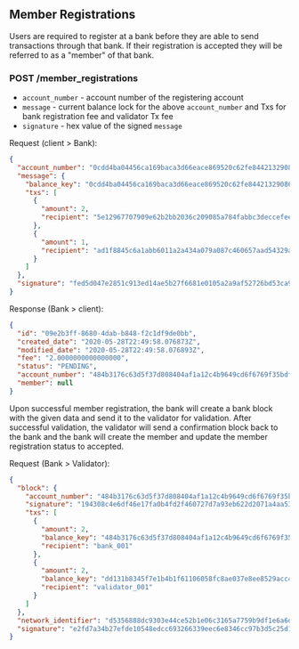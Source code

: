 ## Member Registrations

Users are required to register at a bank before they are able to send transactions through that bank. If their 
registration is accepted they will be referred to as a "member" of that bank.

### POST /member_registrations

- `account_number` - account number of the registering account
- `message` - current balance lock for the above `account_number` and Txs for bank registration fee and validator Tx fee
- `signature` - hex value of the signed `message`

Request (client > Bank):
```json
{
  "account_number": "0cdd4ba04456ca169baca3d66eace869520c62fe84421329086e03d91a68acdb",
  "message": {
    "balance_key": "0cdd4ba04456ca169baca3d66eace869520c62fe84421329086e03d91a68acdb",
    "txs": [
      {
        "amount": 2,
        "recipient": "5e12967707909e62b2bb2036c209085a784fabbc3deccefee70052b6181c8ed8"
      },
      {
        "amount": 1,
        "recipient": "ad1f8845c6a1abb6011a2a434a079a087c460657aad54329a84b406dce8bf314"
      }
    ]
  },
  "signature": "fed5d047e2851c913ed14ae5b27f6681e0105a2a9af52726bd53ca980be863e82d576a141285d977a0f62d4183f164b7c815e61c3f9c3948d8a8d060aa478104"
}
```

Response (Bank > client):
```json
{
  "id": "09e2b3ff-8680-4dab-b848-f2c1df9de0bb",
  "created_date": "2020-05-28T22:49:58.076873Z",
  "modified_date": "2020-05-28T22:49:58.076893Z",
  "fee": "2.0000000000000000",
  "status": "PENDING",
  "account_number": "484b3176c63d5f37d808404af1a12c4b9649cd6f6769f35bdf5a816133623fbc",
  "member": null
}
```

Upon successful member registration, the bank will create a bank block with the given data and send it to the validator
for validation. After successful validation, the validator will send a confirmation block back to the bank and the bank
will create the member and update the member registration status to accepted.

Request (Bank > Validator):
```json
{
  "block": {
    "account_number": "484b3176c63d5f37d808404af1a12c4b9649cd6f6769f35bdf5a816133623fbc",
    "signature": "194308c4e6df46e17fa0b4fd2f460727d7a93eb622d2071a4aa53923f8fc5b88a750bd20eafe119cdb6f7e554dcb52c96b1a6d02ec614d3cefb2118bc4ea1d0d",
    "txs": [
      {
        "amount": 2,
        "balance_key": "484b3176c63d5f37d808404af1a12c4b9649cd6f6769f35bdf5a816133623fbc",
        "recipient": "bank_001"
      },
      {
        "amount": 2,
        "balance_key": "dd131b8345f7e1b4b1f61106058fc8ae037e8ee8529acc444fa7d1c189f8cfc6",
        "recipient": "validator_001"
      }
    ]
  },
  "network_identifier": "d5356888dc9303e44ce52b1e06c3165a7759b9df1e6a6dfbd33ee1c3df1ab4d1",
  "signature": "e2fd7a34b27efde10548edcc693266339eec6e8346cc97b3d5c25d1c7167c48dda260081b622bc02e4f982cdd0c4f1cb7fd8e079dfa76c5625a1e85cfefeb203"
}
```
